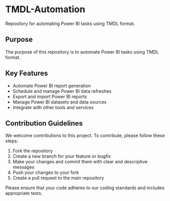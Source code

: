# TMDL-Automation
Repository for automating Power BI tasks using TMDL format.

## Purpose
The purpose of this repository is to automate Power BI tasks using TMDL format.

## Key Features
- Automate Power BI report generation
- Schedule and manage Power BI data refreshes
- Export and import Power BI reports
- Manage Power BI datasets and data sources
- Integrate with other tools and services

## Contribution Guidelines
We welcome contributions to this project. To contribute, please follow these steps:
1. Fork the repository
2. Create a new branch for your feature or bugfix
3. Make your changes and commit them with clear and descriptive messages
4. Push your changes to your fork
5. Create a pull request to the main repository

Please ensure that your code adheres to our coding standards and includes appropriate tests.

